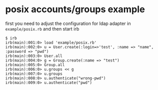 posix accounts/groups example
=============================

first you need to adjust the configuration for ldap adapter in `example/posix.rb` and then start irb

    $ irb
    irb(main):001:0> load 'example/posix.rb'
    irb(main):002:0> u = User.create(:login=>'test', :name => "name", :password => "pwd")
    irb(main):003:0> User.all
    irb(main):004:0> g = Group.create(:name => "test")
    irb(main):005:0> Group.all
    irb(main):006:0> u.groups << g
    irb(main):007:0> u.groups
    irb(main):008:0> u.authenticate("wrong-pwd")
    irb(main):009:0> u.authenticate("pwd")

